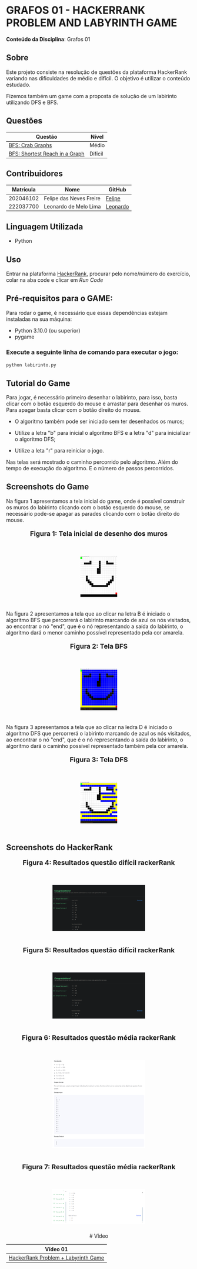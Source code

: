 # GRAFOS 01 - HACKERRANK PROBLEM AND LABYRINTH GAME

**Conteúdo da Disciplina**: Grafos 01

## Sobre

Este projeto consiste na resolução de questões da plataforma HackerRank variando nas dificuldades de médio e difícil. O objetivo é utilizar o conteúdo estudado.

Fizemos também um game com a proposta de solução de um labirinto utilizando DFS e BFS.

## Questões

<center>

</head>
<body>

<table>
    <thead>
        <tr>
            <th>Questão</th>
            <th>Nível</th>
        </tr>
    </thead>
    <tbody>
        <tr>
            <td><a href="https://www.hackerrank.com/challenges/crab-graphs/problem?isFullScreen=true" target="_blank">BFS: Crab Graphs</td>
            <td>Médio</td>
        </tr>
        <tr>
            <td><a href="https://www.hackerrank.com/challenges/ctci-bfs-shortest-reach/problem" target="_blank">BFS: Shortest Reach in a Graph</td>
            <td>Difícil</td>
        </tr>
    </tbody>
</table>

</body>
</html>

</center>

## Contribuidores

<center>

</head>
<body>

<table>
    <thead>
        <tr>
            <th>Matrícula</th>
            <th>Nome</th>
            <th>GitHub</th>
        </tr>
    </thead>
    <tbody>
        <tr>
            <td>202046102</td>
            <td>Felipe das Neves Freire</td>
            <td><a href="https://github.com/FelipeFreire-gf" target="_blank">Felipe</a></td>
        </tr>
        <tr>
            <td>222037700</td>
            <td>Leonardo de Melo Lima</td>
            <td><a href="https://github.com/leozinlima" target="_blank">Leonardo</a></td>
        </tr>
    </tbody>
</table>

</body>
</html>

</center>

## Linguagem Utilizada

- Python

## Uso

Entrar na plataforma [HackerRank](https://www.hackerrank.com/dashboard), procurar pelo nome/número do exercício, colar na aba code e clicar em _Run Code_

## Pré-requisitos para o GAME:
Para rodar o game, é necessário que essas dependências estejam instaladas na sua máquina: 
- Python 3.10.0 (ou superior)
- pygame

### Execute a seguinte linha de comando para executar o jogo:

```
python labirinto.py

```

## Tutorial do Game

Para jogar, é necessário primeiro desenhar o labirinto, para isso, basta clicar com o botão esquerdo do mouse e arrastar para desenhar os muros. Para apagar basta clicar com o botão direito do mouse.

- O algoritmo também pode ser iniciado sem ter desenhados os muros;

- Utilize a letra "b" para inicial o algoritmo BFS e a letra "d" para inicializar o algoritmo DFS;

- Utilize a leta "r" para reiniciar o jogo.

Nas telas será mostrado o caminho percorrido pelo algoritmo. Além do tempo de execução do algoritmo. E o número de passos percorridos. 

## Screenshots do Game

Na figura 1 apresentamos a tela inicial do game, onde é possível construir os muros do labirinto clicando com o botão esquerdo do mouse, se necessário pode-se apagar as parades clicando com o botão direito do mouse.

<div align="center">
  <font size="4"><p style="text-align: center; margin-bottom: 50px;"><b>Figura 1: Tela inicial de desenho dos muros</b></p></font>
</div>

<div align="center">
<img src="Assets/1.png" alt="inicial" style=" max-width: 20%; height: auto; margin-bottom: 20px;">
</div>
<div align="center">

</div>

Na figura 2 apresentamos a tela que ao clicar na letra B é iniciado o algoritmo BFS que percorrerá o labirinto marcando de azul os nós visitados, ao encontrar o nó "end", que é o nó representando a saída do labirinto, o algoritmo dará o menor caminho possível representado pela cor amarela.

<div align="center">
  <font size="4"><p style="text-align: center; margin-bottom: 50px;"><b>Figura 2: Tela BFS</b></p></font>
</div>

<div align="center">
<img src="Assets/2.png" alt="inicial" style=" max-width: 20%; height: auto; margin-bottom: 20px;">
</div>
<div align="center">

</div>

Na figura 3 apresentamos a tela que ao clicar na ledra D é iniciado o algoritmo DFS que percorrerá o labirinto marcando de azul os nós visitados, ao encontrar o nó "end", que é o nó representando a saída do labirinto, o algoritmo dará o caminho possível representado também pela cor amarela.

<div align="center">
  <font size="4"><p style="text-align: center; margin-bottom: 50px;"><b>Figura 3: Tela DFS</b></p></font>
</div>

<div align="center">
<img src="Assets/3.png" alt="inicial" style=" max-width: 20%; height: auto; margin-bottom: 20px;">
</div>
<div align="center">

</div>

## Screenshots do HackerRank

<div align="center">
  <font size="4"><p style="text-align: center; margin-bottom: 50px;"><b>Figura 4: Resultados questão difícil rackerRank</b></p></font>
</div>

<div align="center">
<img src="Assets/QuestaoDificil1_case0_1.png" alt="inicial" style=" max-width: 50%; height: auto; margin-bottom: 20px;">
</div>
<div align="center">

<div align="center">
  <font size="4"><p style="text-align: center; margin-bottom: 50px;"><b>Figura 5: Resultados questão difícil rackerRank</b></p></font>
</div>

<div align="center">
<img src="Assets/QuestaoDificil1_case0_2.png" alt="inicial" style=" max-width: 50%; height: auto; margin-bottom: 20px;">
</div>
<div align="center">

<div align="center">
  <font size="4"><p style="text-align: center; margin-bottom: 50px;"><b>Figura 6: Resultados questão média rackerRank</b></p></font>
</div>

<div align="center">
<img src="Assets/11.png" alt="inicial" style=" max-width: 50%; height: auto; margin-bottom: 20px;">
</div>
<div align="center">

<div align="center">
  <font size="4"><p style="text-align: center; margin-bottom: 50px;"><b>Figura 7: Resultados questão média rackerRank</b></p></font>
</div>

<div align="center">
<img src="Assets/10.png" alt="inicial" style=" max-width: 50%; height: auto; margin-bottom: 20px;">
</div>
<div align="center">
# Vídeo


</head>
<body>

<table>
    <thead>
        <tr>
            <th>Vídeo 01</th>
        </tr>
    </thead>
    <tbody>
        <tr>
            <td><a href="https://www.youtube.com/watch?v=nXo-YzBztkY" target="_blank">HackerRank Problem + Labyrinth Game</a></td>
        </tr>
    </tbody>
</table>

</body>
</html>
